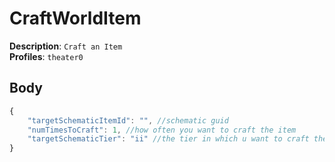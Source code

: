 # CraftWorldItem

**Description**: `Craft an Item` \
**Profiles**: `theater0`

## Body
```js
{
    "targetSchematicItemId": "", //schematic guid
    "numTimesToCraft": 1, //how often you want to craft the item
    "targetSchematicTier": "ii" //the tier in which u want to craft the item, (in roman numbers [lowercased])
}
```
